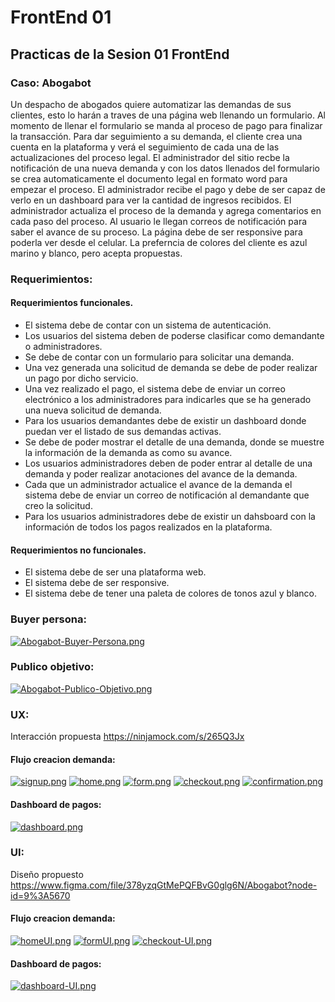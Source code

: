 # FrontEnd 01
## Practicas de la Sesion 01 FrontEnd
### Caso: Abogabot
Un despacho de abogados quiere automatizar las demandas de sus clientes, esto lo harán a traves de una página web llenando un formulario.
Al momento de llenar el formulario se manda al proceso de pago para finalizar la transacción.
Para dar seguimiento a su demanda, el cliente crea una cuenta en la plataforma y verá el seguimiento de cada una de las actualizaciones del proceso legal.
El administrador del sitio recbe la notificación de una nueva demanda y con los datos llenados del formulario se crea automaticamente el documento legal en formato word para empezar el proceso.
El administrador recibe el pago y debe de ser capaz de verlo en un dashboard para ver la cantidad de ingresos recibidos.
El administrador actualiza el proceso de la demanda y agrega comentarios en cada paso del proceso.
Al usuario le llegan correos de notificación para saber el avance de su proceso.
La página debe de ser responsive para poderla ver desde el celular.
La preferncia de colores del cliente es azul marino y blanco, pero acepta propuestas.
### Requerimientos:
#### Requerimientos funcionales.
- El sistema debe de contar con un sistema de autenticación.
- Los usuarios del sistema deben de poderse clasificar como demandante o administradores.
- Se debe de contar con un formulario para solicitar una demanda.
- Una vez generada una solicitud de demanda se debe de poder realizar un pago por dicho servicio.
- Una vez realizado el pago, el sistema debe de enviar un correo electrónico a los administradores para indicarles que se ha generado una nueva solicitud de demanda.
- Para los usuarios demandantes debe de existir un dashboard donde puedan ver el listado de sus demandas activas.
- Se debe de poder mostrar el detalle de una demanda, donde se muestre la información de la demanda as como su avance.
- Los usuarios administradores deben de poder entrar al detalle de una demanda y poder realizar anotaciones del avance de la demanda.
- Cada que un administrador actualice el avance de la demanda el sistema debe de enviar un correo de notificación al demandante que creo la solicitud.
- Para los usuarios administradores debe de existir un dahsboard con la información de todos los pagos realizados en la plataforma.
#### Requerimientos no funcionales.
- El sistema debe de ser una plataforma web.
- El sistema debe de ser responsive.
- El sistema debe de tener una paleta de colores de tonos azul y blanco.
### Buyer persona:
[![Abogabot-Buyer-Persona.png](https://i.postimg.cc/k4xQ3VTS/Abogabot-Buyer-Persona.png)](https://postimg.cc/Kk8ktYSc)
### Publico objetivo:
[![Abogabot-Publico-Objetivo.png](https://i.postimg.cc/d3w8qqfx/Abogabot-Publico-Objetivo.png)](https://postimg.cc/k6YVsdqQ)
### UX:
Interacción propuesta https://ninjamock.com/s/265Q3Jx
#### Flujo creacion demanda:
[![signup.png](https://i.postimg.cc/tgMdjRwx/signup.png)](https://postimg.cc/hJVQ8nSD)
[![home.png](https://i.postimg.cc/Hx8wsD1P/home.png)](https://postimg.cc/2bmb2t64)
[![form.png](https://i.postimg.cc/FHGgTVxG/form.png)](https://postimg.cc/87J65W9r)
[![checkout.png](https://i.postimg.cc/Mpzm0F1v/checkout.png)](https://postimg.cc/BXwF4NY0)
[![confirmation.png](https://i.postimg.cc/TYVcD6Lz/confirmation.png)](https://postimg.cc/YhSF5TxR)
#### Dashboard de pagos:
[![dashboard.png](https://i.postimg.cc/brJsN1nY/dashboard.png)](https://postimg.cc/xJw06JgB)
### UI:
Diseño propuesto https://www.figma.com/file/378yzqGtMePQFBvG0glg6N/Abogabot?node-id=9%3A5670
#### Flujo creacion demanda:
[![homeUI.png](https://i.postimg.cc/76jZ1Zqd/homeUI.png)](https://postimg.cc/Q9kDhs9J)
[![formUI.png](https://i.postimg.cc/3wJNYqLS/formUI.png)](https://postimg.cc/gxQmKgb8)
[![checkout-UI.png](https://i.postimg.cc/Zq7RRL2T/checkout-UI.png)](https://postimg.cc/p9jxcKP7)
#### Dashboard de pagos:
[![dashboard-UI.png](https://i.postimg.cc/ydDNSZC0/dashboard-UI.png)](https://postimg.cc/bDjP7dJv)